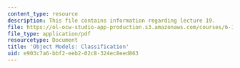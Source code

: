 ```yaml
---
content_type: resource
description: This file contains information regarding lecture 19.
file: https://ol-ocw-studio-app-production.s3.amazonaws.com/courses/6-170-software-studio-spring-2013/e903c7a6bbf2eeb202c8324ec8eed863_MIT6_170S13_19-objt-mdl-class.pdf
file_type: application/pdf
resourcetype: Document
title: 'Object Models: Classification'
uid: e903c7a6-bbf2-eeb2-02c8-324ec8eed863
---
```

